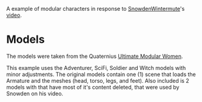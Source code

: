 A example of modular characters in response to [SnowdenWintermute](https://github.com/SnowdenWintermute/bevy-modular-characters-proof-of-concept)'s [video](https://www.youtube.com/watch?v=jbYDljqf4kg).

# Models
The models were taken from the Quaternius [Ultimate Modular Women](https://quaternius.com/packs/ultimatemodularwomen.html).  

This example uses the Adventurer, SciFi, Soldier and Witch models with minor adjustments. The original
models contain one (1) scene that loads the Armature and the meshes (head, torso, legs, and feet). Also included
is 2 models with that have most of it's content deleted, that were used by Snowden on his video.